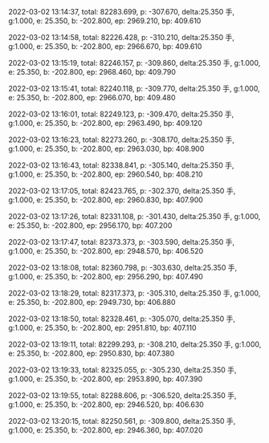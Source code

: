 2022-03-02 13:14:37, total: 82283.699, p: -307.670, delta:25.350 手, g:1.000, e: 25.350, b: -202.800, ep: 2969.210, bp: 409.610

2022-03-02 13:14:58, total: 82226.428, p: -310.210, delta:25.350 手, g:1.000, e: 25.350, b: -202.800, ep: 2966.670, bp: 409.610

2022-03-02 13:15:19, total: 82246.157, p: -309.860, delta:25.350 手, g:1.000, e: 25.350, b: -202.800, ep: 2968.460, bp: 409.790

2022-03-02 13:15:41, total: 82240.118, p: -309.770, delta:25.350 手, g:1.000, e: 25.350, b: -202.800, ep: 2966.070, bp: 409.480

2022-03-02 13:16:01, total: 82249.123, p: -309.470, delta:25.350 手, g:1.000, e: 25.350, b: -202.800, ep: 2963.490, bp: 409.120

2022-03-02 13:16:23, total: 82273.260, p: -308.170, delta:25.350 手, g:1.000, e: 25.350, b: -202.800, ep: 2963.030, bp: 408.900

2022-03-02 13:16:43, total: 82338.841, p: -305.140, delta:25.350 手, g:1.000, e: 25.350, b: -202.800, ep: 2960.540, bp: 408.210

2022-03-02 13:17:05, total: 82423.765, p: -302.370, delta:25.350 手, g:1.000, e: 25.350, b: -202.800, ep: 2960.830, bp: 407.900

2022-03-02 13:17:26, total: 82331.108, p: -301.430, delta:25.350 手, g:1.000, e: 25.350, b: -202.800, ep: 2956.170, bp: 407.200

2022-03-02 13:17:47, total: 82373.373, p: -303.590, delta:25.350 手, g:1.000, e: 25.350, b: -202.800, ep: 2948.570, bp: 406.520

2022-03-02 13:18:08, total: 82360.798, p: -303.630, delta:25.350 手, g:1.000, e: 25.350, b: -202.800, ep: 2956.290, bp: 407.490

2022-03-02 13:18:29, total: 82317.373, p: -305.310, delta:25.350 手, g:1.000, e: 25.350, b: -202.800, ep: 2949.730, bp: 406.880

2022-03-02 13:18:50, total: 82328.461, p: -305.070, delta:25.350 手, g:1.000, e: 25.350, b: -202.800, ep: 2951.810, bp: 407.110

2022-03-02 13:19:11, total: 82299.293, p: -308.210, delta:25.350 手, g:1.000, e: 25.350, b: -202.800, ep: 2950.830, bp: 407.380

2022-03-02 13:19:33, total: 82325.055, p: -305.230, delta:25.350 手, g:1.000, e: 25.350, b: -202.800, ep: 2953.890, bp: 407.390

2022-03-02 13:19:55, total: 82288.606, p: -306.520, delta:25.350 手, g:1.000, e: 25.350, b: -202.800, ep: 2946.520, bp: 406.630

2022-03-02 13:20:15, total: 82250.561, p: -309.800, delta:25.350 手, g:1.000, e: 25.350, b: -202.800, ep: 2946.360, bp: 407.020